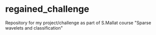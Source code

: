 # regained_challenge
Repository for my project/challenge as part of S.Mallat course "Sparse wavelets and classification"
